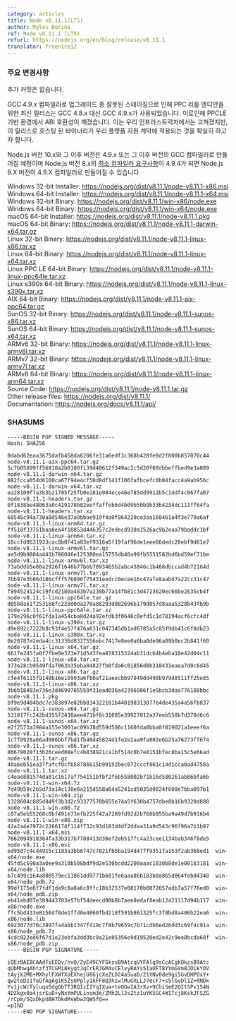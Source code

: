 ```yaml
---
category: articles
title: Node v8.11.1(LTS)
author: Myles Borins
ref: Node v8.11.1 (LTS)
refurl: https://nodejs.org/en/blog/release/v8.11.1
translator: freenice12
---
```


<!--
### Notable Changes

No additional commits.

Due to incorrect staging of the upgrade to the GCC 4.9.X compiler, the latest releases for PPC little
endian were built using GCC 4.9.X instead of GCC 4.8.X. This caused an ABI breakage on PPCLE based
environments. This has been fixed in our infrastructure and we are doing this release to ensure that
the hosted binaries are adhering to our platform support contract.

Note that Node.js versions 10.X and later will be built with version 4.9.X or later of the GCC compiler,
and it is possible that Node.js version 8.X may be built on the 4.9.X compiler at a later
time as the stated [minimum compiler requirement](https://github.com/nodejs/node/blob/v8.x/BUILDING.md)
for Node.js version 8.X is 4.9.4.
-->

### 주요 변경사항

추가 커밋은 없습니다.

GCC 4.9.x 컴파일러로 업그레이드 중 잘못된 스테이징으로 인해 PPC 리틀 엔디안을 위한 최신 릴리스는 GCC 4.8.x 대신 GCC 4.9.x가 사용되었습니다. 이로인해 PPCLE 기반 환경에서 ABI 호환성이 깨졌습니다. 이는 우리 인프라스트럭처에서는 고쳐졌지만, 이 릴리스로 호스팅 된 바이너리가 우리 플랫폼 지원 계약에 적용되는 것을 확실히 하고자 합니다.

Node.js 버전 10.x와 그 이후 버전은 4.9.x 또는 그 이후 버전의 GCC 컴파일러로 만들어질 예정이며 Node.js 버전 8.x의 [최소 컴파일러 요구사항](https://github.com/nodejs/node/blob/v8.x/BUILDING.md)이 4.9.4가 되면 Node.js 8.X 버전이 4.9.X 컴파일러로 만들어질 수 있습니다.

Windows 32-bit Installer: https://nodejs.org/dist/v8.11.1/node-v8.11.1-x86.msi<br>
Windows 64-bit Installer: https://nodejs.org/dist/v8.11.1/node-v8.11.1-x64.msi<br>
Windows 32-bit Binary: https://nodejs.org/dist/v8.11.1/win-x86/node.exe<br>
Windows 64-bit Binary: https://nodejs.org/dist/v8.11.1/win-x64/node.exe<br>
macOS 64-bit Installer: https://nodejs.org/dist/v8.11.1/node-v8.11.1.pkg<br>
macOS 64-bit Binary: https://nodejs.org/dist/v8.11.1/node-v8.11.1-darwin-x64.tar.gz<br>
Linux 32-bit Binary: https://nodejs.org/dist/v8.11.1/node-v8.11.1-linux-x86.tar.xz<br>
Linux 64-bit Binary: https://nodejs.org/dist/v8.11.1/node-v8.11.1-linux-x64.tar.xz<br>
Linux PPC LE 64-bit Binary: https://nodejs.org/dist/v8.11.1/node-v8.11.1-linux-ppc64le.tar.xz<br>
Linux s390x 64-bit Binary: https://nodejs.org/dist/v8.11.1/node-v8.11.1-linux-s390x.tar.xz<br>
AIX 64-bit Binary: https://nodejs.org/dist/v8.11.1/node-v8.11.1-aix-ppc64.tar.gz<br>
SunOS 32-bit Binary: https://nodejs.org/dist/v8.11.1/node-v8.11.1-sunos-x86.tar.xz<br>
SunOS 64-bit Binary: https://nodejs.org/dist/v8.11.1/node-v8.11.1-sunos-x64.tar.xz<br>
ARMv6 32-bit Binary: https://nodejs.org/dist/v8.11.1/node-v8.11.1-linux-armv6l.tar.xz<br>
ARMv7 32-bit Binary: https://nodejs.org/dist/v8.11.1/node-v8.11.1-linux-armv7l.tar.xz<br>
ARMv8 64-bit Binary: https://nodejs.org/dist/v8.11.1/node-v8.11.1-linux-arm64.tar.xz<br>
Source Code: https://nodejs.org/dist/v8.11.1/node-v8.11.1.tar.gz<br>
Other release files: https://nodejs.org/dist/v8.11.1/<br>
Documentation: https://nodejs.org/docs/v8.11.1/api/

<h3 id="shasums">SHASUMS</h3>

```
-----BEGIN PGP SIGNED MESSAGE-----
Hash: SHA256

0dabd62eaa3675dafb458da6206fe31a6edf3c368b428fe8d2f800b857070c44  node-v8.11.1-aix-ppc64.tar.gz
5c7b05899ff56910a2b8180f139d48612f349ac2c5d20f08dbbeffbed9e3a089  node-v8.11.1-darwin-x64.tar.gz
882fcca054d6100ca67f94e4cf50d8df141f106fafbcefc0b04facc4a9ab956c  node-v8.11.1-darwin-x64.tar.xz
ea28109f7a3b3b21705f25fb0e181e984ece46e785dd9912b5c14df4c067fa07  node-v8.11.1-headers.tar.gz
0f1838be48063a0c419178b02eeffaffeb6d4b09b50b9b33b4234dc111ff64fa  node-v8.11.1-headers.tar.xz
68546c94a730a8d546e37a9bbae919f4a0f864220ce3aa160461a4f3e779a6af  node-v8.11.1-linux-arm64.tar.gz
ff518f33751baa8ea4f18853d446357c2edecd930a1526ac9b2eaa79baddc1bf  node-v8.11.1-linux-arm64.tar.xz
10ccfd8631923cac8b0f41a83ef9316a5f19faf96de1eee66dedc20ebf9d61e7  node-v8.11.1-linux-armv6l.tar.gz
ae5d9b9804a441b786046e125380ea15755db40a99fb5551582bd6bd59ef71be  node-v8.11.1-linux-armv6l.tar.xz
73abddb5e80a2926f1646b77bbb7093465b2abc43846c1b468dbccad4b72164d  node-v8.11.1-linux-armv7l.tar.gz
7bb97e3b06d186cfff576096f75431eedcc0ecee16c47afe8aabd7a22cc31c47  node-v8.11.1-linux-armv7l.tar.xz
f894524124c19fcd2180a483b7a238b77a14fb81c3d4723620ec66be2635cb4f  node-v8.11.1-linux-ppc64le.tar.gz
d05b8a61f253168fc228d0da270a88293d082696b179d057d8aaa5328b43fb9b  node-v8.11.1-linux-ppc64le.tar.xz
179e296c0f61fda1a454cba8d24a92efdb3f0646c0efd5c1d78194acf6cfc4df  node-v8.11.1-linux-s390x.tar.gz
d9e892c7222b8c93f4e57f476a031c047345db1ad6785a5c85f9db41c6f8db23  node-v8.11.1-linux-s390x.tar.xz
0e20787e2eda4cc31336d8327556ebc7417e8ee0a6ba0de96a09b0ec2b841f60  node-v8.11.1-linux-x64.tar.gz
6617e245fa0f7fbe0e373e71d543fea878315324ab31dc64b4eba10e42d04c11  node-v8.11.1-linux-x64.tar.xz
373e28cb9549fda7063b35eba84827fb0fda6c01856d0b310431eaea7d0c6d45  node-v8.11.1-linux-x86.tar.gz
cfe4f6115f9148b16e1b993a6fbbaf21aeecbb97849dd498b979d8511ff25e85  node-v8.11.1-linux-x86.tar.xz
3b6b18483e736e3d4690705559f31ead036a42396986f1e5bcb3daa776188bbc  node-v8.11.1.pkg
bf9e9d404bdc7e383897e82bb834322181b440198313077e4de435a4a56fb837  node-v8.11.1-sunos-x64.tar.gz
531817fc242bd355f2438aee471bf8c31085e39927012a37eeb558b7d378d6c6  node-v8.11.1-sunos-x64.tar.xz
e2f2573a3984a155e3001ac09b78d559d506c1160fda0bba0f819021a1eeef6a  node-v8.11.1-sunos-x86.tar.gz
1c7f0928a66ad986bbf7bd1fb40d45824d1fe2e2aa9fa802e6b25a76273ff674  node-v8.11.1-sunos-x86.tar.xz
86678028f13b26ceed08efc4b838921ca1bf514c0b7e8151bfec8ba15c5e66ad  node-v8.11.1.tar.gz
40a6eb51ea37fafcf0cfb58786b15b99152bec672cccf861c14d1cca0ad4758a  node-v8.11.1.tar.xz
c4eae881574da81c1617af754151bfbf2f6b558002b71b16d580261ab86bfa6b  node-v8.11.1-win-x64.7z
7d49b59c2b5d73a14c138e8a215d558a64a5241cd5035d9824f608e7bba097b1  node-v8.11.1-win-x64.zip
1328604c885d849f3b3d2c93377578b655e74a5f630b4757dbe8b16b9320d888  node-v8.11.1-win-x86.7z
c07a5eb55268c0bf491e73efb225f42a7289fd92d2b768b955ba9a49d7b916b4  node-v8.11.1-win-x86.zip
42a2a4e7972c2266174f114f732c93d183d4df2ddaa31a9d543c96f96a7b1b97  node-v8.11.1-x64.msi
7662094918364fa33b317b7788413d36ef2eb517fc4a23cee1134bab346f6de5  node-v8.11.1-x86.msi
ed9507c4c44915c1183a3bb6747c7821fb5ba194d47ff9351fa153f2ab368ed1  win-x64/node.exe
45fd5c590a3a0ee9a310b506bdf9d2e530bcdd2200aaac1030b8de1e00183181  win-x64/node.lib
b7c499c164a800579ec11061dd9771b601fe6aaa86b183b0a865d064febd4348  win-x64/node_pdb.7z
99df175e6f7fdf1da9c8a8a6c8ffc18b32537e08170b0872657adb7a57f76ed0  win-x64/node_pdb.zip
eb41ebd07e309443703e57bf54deecd00b8b7aee8edaf8eab12421117d94b117  win-x86/node.exe
ffc5bd433e8156df0de1ffd0e4060fbd218f591b861325fc3f8bd8a406b22ea6  win-x86/node.lib
6923077d76c3897fa4abb1347fd19c7f8b79659c7b71cdb6ed26dd3c69f4c91a  win-x86/node_pdb.7z
4cdc022ed6f67d1e23ebfa3dd3bc9a21e05356e9d19520ed2e42c9ee8bcda68f  win-x86/node_pdb.zip
-----BEGIN PGP SIGNATURE-----

iQEzBAEBCAAdFiEEDv/hvO/ZyE49CYFSkzsB9AtcqUYFAlq9sCcACgkQkzsB9Atc
qUbMhwgAhtzf3TCGMi8kyqtJqCrERJGM4uCElvyRAYs5IaUFT8YYmGVm8JOikYOV
tAyjk2M6+MXhylFXWfXoEXhejU66jcXeZLD24aSuaD/21YNv0de9gi5GvDHPOxY+
qw2teDz1feGfAqAgiKSZsOPply1kFF8Q3hiwlMuGhLLJ7ecF7+s5lGvDl1Z+RNDk
Yv1jcWcTyluqo5dgGbTT3RQIzIIYqIXua+teOGwIA3rXv+9ChiSmE2OItSPv154N
4DZkgx0a4jsrEuD+yNxYmPULinsm3e/ZMh2LlJsZtz1uYK5GC4W1Tcj8KskJFSZG
/rCpm/5QxDkpUAH7DkdMsWbw2QWSfQ==
=pIhD
-----END PGP SIGNATURE-----

```